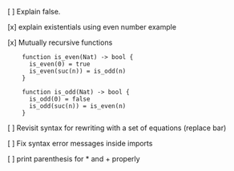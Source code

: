 [ ] Explain false.

[x] explain existentials using even number example

[x] Mutually recursive functions

		function is_even(Nat) -> bool {
		  is_even(0) = true
		  is_even(suc(n)) = is_odd(n)
		}

		function is_odd(Nat) -> bool {
		  is_odd(0) = false
		  is_odd(suc(n)) = is_even(n)
		}

[ ] Revisit syntax for rewriting with a set of equations (replace bar)

[ ] Fix syntax error messages inside imports

[ ] print parenthesis for * and + properly




